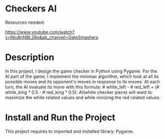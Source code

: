 # Checkers AI
Resources needed: 

https://www.youtube.com/watch?v=Ntu8nNBL28o&ab_channel=GateSmashers
# Description
In this project, I design the game checker in Python using Pygame. For the AI part of the game, I implement the minimax algorithm, which look at all its possible moves and its opponent's moves in response to its moves. At each turn, the AI evaluate its move with this formula: # white_left - # red_left + (# white_king * 0.5 - # red_king * 0.5). AI(white checker piece) will want to maximize the white related values and while minizing the red related values.
# Install and Run the Project
This project requires to imported and installed library: Pygame.
